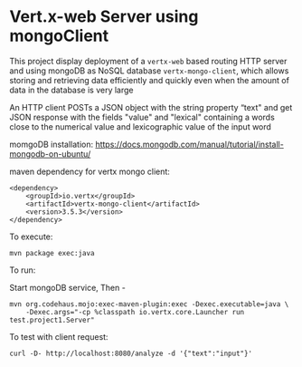 # Vert.x-web Server using mongoClient

This project display deployment of a `vertx-web` based routing
HTTP server and using mongoDB as NoSQL database `vertx-mongo-client`, which allows storing and retrieving data efficiently and quickly even when the amount of data in the database is very large

An HTTP client POSTs a JSON object with the string property “​text​" and get JSON response with the fields "value" and "lexical" containing a words close to the numerical value and lexicographic value of the input word

momgoDB installation: 
https://docs.mongodb.com/manual/tutorial/install-mongodb-on-ubuntu/

maven dependency for vertx mongo client:
```
<dependency>
    <groupId>io.vertx</groupId>
    <artifactId>vertx-mongo-client</artifactId>
    <version>3.5.3</version>
</dependency>
```

To execute: 
```
mvn package exec:java
```

To run:

Start mongoDB service, Then - 

```
mvn org.codehaus.mojo:exec-maven-plugin:exec -Dexec.executable=java \
	-Dexec.args="-cp %classpath io.vertx.core.Launcher run test.project1.Server"
```

To test with client request:

```
curl -D- http://localhost:8080/analyze -d '{"text":"input"}'
```


